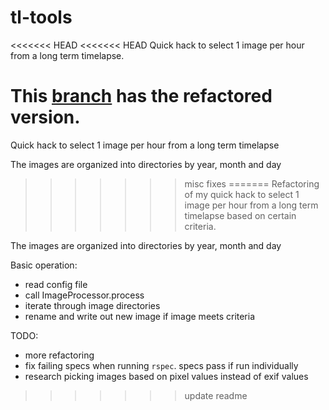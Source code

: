 # tl-tools
<<<<<<< HEAD
<<<<<<< HEAD
Quick hack to select 1 image per hour from a long term timelapse.

This [branch](https://github.com/tommyc/tl-tools/tree/refactor) has the refactored version.
=======
Quick hack to select 1 image per hour from a long term timelapse

The images are organized into directories by year, month and day
>>>>>>> misc fixes
=======
Refactoring of my quick hack to select 1 image per hour from a long term timelapse
based on certain criteria.

The images are organized into directories by year, month and day

Basic operation:
* read config file
* call ImageProcessor.process
* iterate through image directories
* rename and write out new image if image meets criteria

TODO:
* more refactoring
* fix failing specs when running `rspec`. specs pass if run individually
* research picking images based on pixel values instead of exif values
>>>>>>> update readme
